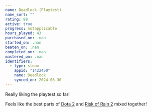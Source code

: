 ```yaml
---
name: Deadlock (Playtest)
name_sort: ""
rating: 88
active: true
progress: notapplicable
hours_played: 43
purchased_on: .nan
started_on: .nan
beaten_on: .nan
completed_on: .nan
mastered_on: .nan
identifiers:
  - type: steam
    appid: "1422450"
    name: Deadlock
    synced_on: 2024-08-30
---
```

Really liking the playtest so far!

Feels like the best parts of [Dota 2](dota-2) and [Risk of Rain 2](risk-of-rain-2) mixed together!
